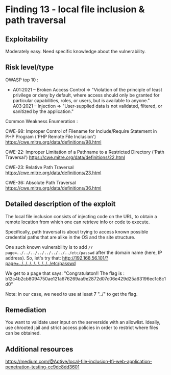 # Finding 13 - local file inclusion & path traversal

## Exploitability
Moderately easy. Need specific knowledge about the vulnerability.


## Risk level/type
OWASP top 10 :
- A01:2021 – Broken Access Control
	=> "Violation of the principle of least privilege or deny by default, where access should only be granted for particular capabilities, roles, or users, but is available to anyone."
A03:2021 – Injection
	=> "User-supplied data is not validated, filtered, or sanitized by the application."


Common Weakness Enumeration :

CWE-98: Improper Control of Filename for Include/Require Statement in PHP Program ('PHP Remote File Inclusion')
https://cwe.mitre.org/data/definitions/98.html

CWE-22: Improper Limitation of a Pathname to a Restricted Directory ('Path Traversal')
https://cwe.mitre.org/data/definitions/22.html

CWE-23: Relative Path Traversal
https://cwe.mitre.org/data/definitions/23.html

CWE-36: Absolute Path Traversal
https://cwe.mitre.org/data/definitions/36.html


## Detailed description of the exploit
The local file inclusion consists of injecting code on the URL, to obtain a remote location from which one can retrieve info or code to execute.

Specifically, path traversal is about trying to access known possible credential paths that are alike in the OS and the site structure.

One such known vulnerability is to add ```/?page=../../../../../../../../etc/passwd``` after the domain name (here, IP address).
So, let's try that:
http://192.168.56.101/?page=../../../../../../../../etc/passwd

We get to a page that says:
"Congratulaton!! The flag is : b12c4b2cb8094750ae121a676269aa9e2872d07c06e429d25a63196ec1c8c1d0"

Note: in our case, we need to use at least 7 "../" to get the flag.


## Remediation
You want to validate user input on the serverside with an allowlist. Ideally, use chrooted jail and strict access policies in order to restrict where files can be obtained.


## Additional resources
https://medium.com/@Aptive/local-file-inclusion-lfi-web-application-penetration-testing-cc9dc8dd3601

